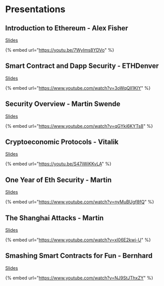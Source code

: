 Presentations
=========================   

## Introduction to Ethereum - Alex Fisher   

[Slides](https://docs.google.com/presentation/d/1t9IhJx-FsYv6iCRTUL9tB1oPIX3QmYWtznWuN5-D4dU)   

{% embed url="https://youtu.be/7WyIms8YDVo" %}   

## Smart Contract and Dapp Security - ETHDenver   

[Slides](https://docs.google.com/presentation/d/1t9IhJx-FsYv6iCRTUL9tB1oPIX3QmYWtznWuN5-D4dU)   

{% embed url="https://www.youtube.com/watch?v=3oWqQll1KIY" %}   

## Security Overview - Martin Swende   

[Slides](https://drive.google.com/file/d/0B69CiKIMgsyeSkdXc1ZuSFE2YWYwamhRc2ZBRjB3ZkladVRN/view?usp=sharing)   

{% embed url="https://www.youtube.com/watch?v=qGYki6KYTs8" %}   

## Cryptoeconomic Protocols - Vitalik   

[Slides](https://www.slideshare.net/ethereum/vitalik-buterin-cryptoeconomic-protocols-in-the-context-of-wider-society)   

{% embed url="https://youtu.be/S47iWiKKvLA" %}   

## One Year of Eth Security - Martin

[Slides](https://drive.google.com/file/d/0B69CiKIMgsyeel9EVGJVd2xjNUxfZkllTEFkMUdHY2ltQ2dZ/view?usp=sharing)   

{% embed url="https://www.youtube.com/watch?v=nyMuBUgf8fQ" %}   

## The Shanghai Attacks - Martin

[Slides](https://drive.google.com/file/d/0B69CiKIMgsyeMzk1aVdTd1dXYU9SRFdycG5Md1lxLUlvRVl3/view?usp=sharing)   

{% embed url="https://www.youtube.com/watch?v=xl06E2kwi-U" %}   

## Smashing Smart Contracts for Fun - Bernhard   

[Slides](https://github.com/b-mueller/smashing-smart-contracts/blob/master/smashing-smart-contracts-1of1.pdf)   

{% embed url="https://www.youtube.com/watch?v=NJ9StJThxZY" %}   
